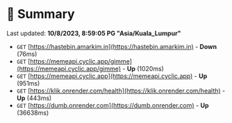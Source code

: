 # 📖 Summary
Last updated: **10/8/2023, 8:59:05 PG "Asia/Kuala_Lumpur"**

- `GET` [https://hastebin.amarkim.in](https://hastebin.amarkim.in) - **Down** (76ms)
- `GET` [https://memeapi.cyclic.app/gimme](https://memeapi.cyclic.app/gimme) - **Up** (1020ms)
- `GET` [https://memeapi.cyclic.app](https://memeapi.cyclic.app) - **Up** (951ms)
- `GET` [https://klik.onrender.com/health](https://klik.onrender.com/health) - **Up** (443ms)
- `GET` [https://dumb.onrender.com](https://dumb.onrender.com) - **Up** (36638ms)
